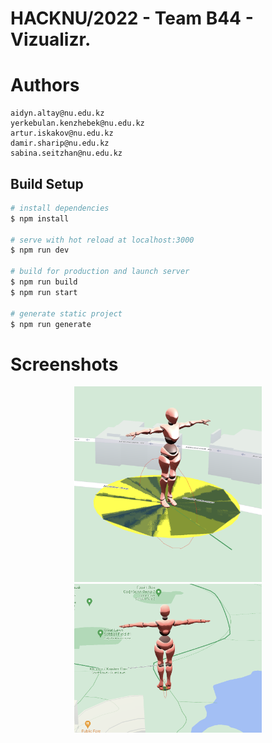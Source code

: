 # HACKNU/2022 - Team B44 - Vizualizr.

# Authors

```
aidyn.altay@nu.edu.kz
yerkebulan.kenzhebek@nu.edu.kz
artur.iskakov@nu.edu.kz
damir.sharip@nu.edu.kz
sabina.seitzhan@nu.edu.kz
```

## Build Setup

```bash
# install dependencies
$ npm install

# serve with hot reload at localhost:3000
$ npm run dev

# build for production and launch server
$ npm run build
$ npm run start

# generate static project
$ npm run generate
```

# Screenshots

<p align="center">
    <img src="/img/screenshot1.png" width="300"/>
    <img src="/img/screenshot2.png" width="300"/>
</p>